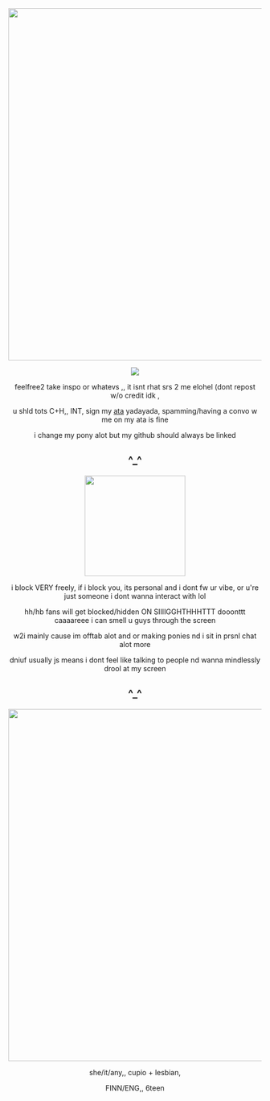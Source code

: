 
<div align="center">
<img src="https://i.postimg.cc/9M9L7C5Q/IMG-1505.gif" width="700" height="700"/></p>
 
  ![](https://komarev.com/ghpvc/?username=crackpawt&color=d6b66c&style=plastic&label=^__^)
  
feelfree2 take inspo or whatevs ,, it isnt rhat srs 2 me elohel (dont repost w/o credit idk
,

u shld tots C+H,, INT, sign my [ata](https://mapletaffy.atabook.org/) yadayada, spamming/having a convo w me on my ata is fine

i change my pony alot but my github should always be linked

^_^
-
<img src="https://i.postimg.cc/vZwrTkGG/IMG-1506.gif" width="200" height="200"/></p>

 i block VERY freely, if i block you, its personal and i dont fw ur vibe, or u're just someone i dont wanna interact with lol

hh/hb fans will get blocked/hidden ON SIIIIGGHTHHHTTT dooonttt caaaareee i can smell u guys through the screen

w2i mainly cause im offtab alot and or making ponies nd i sit in prsnl chat alot more

dniuf usually js means i dont feel like talking to people nd wanna mindlessly drool at my screen

^_^
-
<img src="https://i.postimg.cc/yNY6fhnT/IMG-1962.png" width="700" height="700"/></p>

she/it/any,, cupio + lesbian, 

FINN/ENG,, 6teen
